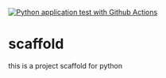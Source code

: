 [![Python application test with Github Actions](https://github.com/dvoeverything/scaffold/actions/workflows/main.yml/badge.svg)](https://github.com/dvoeverything/scaffold/actions/workflows/main.yml)

# scaffold
this is a project scaffold for python
